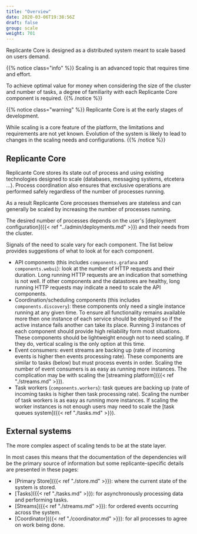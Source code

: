 ```yaml
---
title: "Overview"
date: 2020-03-06T19:38:56Z
draft: false
group: scale
weight: 701
---
```


Replicante Core is designed as a distributed system meant to scale based on users demand.

{{% notice class="info" %}}
Scaling is an advanced topic that requires time and effort.

To achieve optimal value for money when considering the size of the cluster and number of tasks,
a degree of familiarity with each Replicante Core component is required.
{{% /notice %}}

{{% notice class="warning" %}}
Replicante Core is at the early stages of development.

While scaling is a core feature of the platform, the limitations and requirements are not yet known.
Evolution of the system is likely to lead to changes in the scaling needs and configurations.
{{% /notice %}}

## Replicante Core

Replicante Core stores its state out of process and using existing technologies
designed to scale (databases, messaging systems, etcetera ...).
Process coordination also ensures that exclusive operations are performed safely
regardless of the number of processes running.

As a result Replicante Core processes themselves are stateless and can generally
be scaled by increasing the number of processes running.

The desired number of processes depends on the user's
[deployment configuration]({{< ref "../admin/deployments.md" >}}) and their needs from the cluster.

Signals of the need to scale vary for each component.
The list below provides suggestions of what to look at for each component.

* API components (this includes `components.grafana` and `components.webui`):
    look at the number of HTTP requests and their duration.
    Long running HTTP requests are an indication that something is not well.
    If other components and the datastores are healthy, long running HTTP requests may indicate
    a need to scale the API components.
* Coordination/scheduling components (this includes `components.discovery`):
    these components only need a single instance running at any given time.
    To ensure all functionality remains available more then one instance of each service
    should be deployed so if the active instance fails another can take its place.
    Running 3 instances of each component should provide high reliability form most situations.
    These components should be lightweight enough not to need scaling.
    If they do, vertical scaling is the only option at this time.
* Event consumers:
    event streams are backing up (rate of incoming events is higher then events processing rate).
    These components are similar to tasks (below) but must process events in order.
    Scaling the number of event consumers is as easy as running more instances.
    The complication may be with scaling the [streaming platform]({{< ref "./streams.md" >}}).
* Task workers (`components.workers`):
    task queues are backing up (rate of incoming tasks is higher then task processing rate).
    Scaling the number of task workers is as easy as running more instances.
    If scaling the worker instances is not enough users may need to scale the
    [task queues system]({{< ref "./tasks.md" >}}).

## External systems

The more complex aspect of scaling tends to be at the state layer.

In most cases this means that the documentation of the dependencies will be the primary
source of information but some replicante-specific details are presented in these pages:

* [Primary Store]({{< ref "./store.md" >}}): where the current state of the system is stored.
* [Tasks]({{< ref "./tasks.md" >}}): for asynchronously processing data and performing tasks.
* [Streams]({{< ref "./streams.md" >}}): for ordered events occurring across the system.
* [Coordinator]({{< ref "./coordinator.md" >}}): for all processes to agree on work being done.
